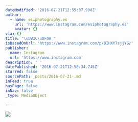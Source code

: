 ```yaml
---
dateModified: '2016-07-21T12:55:37.908Z'
author:
  - name: esiphotography.es
    url: 'https://www.instagram.com/esiphotography.es'
    avatar: {}
via: {}
title: "\uD83C\uDF0A "
isBasedOnUrl: 'https://www.instagram.com/p/BIHXY7sjjYG/'
publisher:
  name: Instagram
  url: 'https://www.instagram.com'
description: ' '
datePublished: '2016-07-21T12:56:34.745Z'
starred: false
sourcePath: _posts/2016-07-21-.md
inFeed: true
hasPage: false
inNav: false
_type: MediaObject

---
```

![ ](https://imgflo.herokuapp.com/graph/vahj1ThiexotieMo/726d7ab5dbf56f7156812fa4e8c91fb1/croprotate.jpg?cropheight=440&cropwidth=640&degrees=0&input=https%3A%2F%2Fscontent.cdninstagram.com%2Ft51.2885-15%2Fs640x640%2Fsh0.08%2Fe35%2F13696591_1630917173889446_1318529655_n.jpg%3Fig_cache_key%3DMTI5OTEwOTg4NTk1NTE1OTU1OA%253D%253D.2&x=0&y=96)